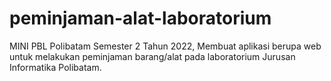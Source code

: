 # peminjaman-alat-laboratorium
MINI PBL Polibatam Semester 2 Tahun 2022, Membuat aplikasi berupa web untuk melakukan peminjaman barang/alat pada laboratorium Jurusan Informatika Polibatam.
